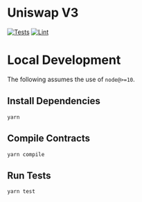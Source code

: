 # Uniswap V3

[![Tests](https://github.com/Uniswap/uniswap-v3-core/workflows/Tests/badge.svg)](https://github.com/Uniswap/uniswap-v3-core/actions?query=workflow%3ATests)
[![Lint](https://github.com/Uniswap/uniswap-v3-core/workflows/Lint/badge.svg)](https://github.com/Uniswap/uniswap-v3-core/actions?query=workflow%3ALint)

# Local Development

The following assumes the use of `node@>=10`.

## Install Dependencies

`yarn`

## Compile Contracts

`yarn compile`

## Run Tests

`yarn test`
